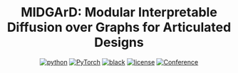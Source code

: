 <div align="center">

# MIDGArD: Modular Interpretable Diffusion over Graphs for Articulated Designs

[![python](https://img.shields.io/badge/-Python_3.10-blue?logo=python&logoColor=white)](https://github.com/pre-commit/pre-commit)
<a href="https://pytorch.org/get-started/locally/"><img alt="PyTorch" src="https://img.shields.io/badge/PyTorch%202.1.0-ee4c2c?logo=pytorch&logoColor=white"></a>
[![black](https://img.shields.io/badge/Code%20Style-Black-black.svg?labelColor=gray)](https://black.readthedocs.io/en/stable/)
[![license](https://img.shields.io/badge/License-MIT-green.svg?labelColor=gray)](https://github.com/quentin-leboutet/MIDGArD/blob/main/LICENSE)
[![Conference](http://img.shields.io/badge/NeurIPS-2024-4b44ce.svg)](https://neurips.cc)
</div>

